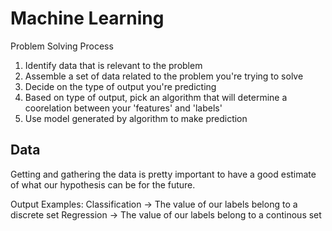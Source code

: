 # Machine Learning

Problem Solving Process
1. Identify data that is relevant to the problem
2. Assemble a set of data related to the problem you're trying to solve
3. Decide on the type of output you're predicting
4. Based on type of output, pick an algorithm that will determine a coorelation between your 'features' and 'labels'
5. Use model generated by algorithm to make prediction


## Data
Getting and gathering the data is pretty important to have a good estimate of what our hypothesis can be for the future. 

Output Examples:
Classification -> The value of our labels belong to a discrete set
Regression -> The value of our labels belong to a continous set